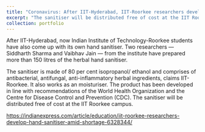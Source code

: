 ```yaml
---
title: "Coronavirus: After IIT-Hyderabad, IIT-Roorkee researchers develop hand sanitiser amid shortage"
excerpt: "The sanitiser will be distributed free of cost at the IIT Roorkee campus. It also works as an moisturiser."
collection: portfolio
---
```


After IIT-Hyderabad, now Indian Institute of Technology-Roorkee students have also come up with its own hand sanitiser. Two researchers — Siddharth Sharma and Vaibhav Jain — from the institute have prepared more than 150 litres of the herbal hand sanitiser.

The sanitiser is made of 80 per cent isopropanol/ ethanol and comprises of antibacterial, antifungal, anti-inflammatory herbal ingredients, claims IIT-Roorkee. It also works as an moisturiser. The product has been developed in line with recommendations of the World Health Organization and the Centre for Disease Control and Prevention (CDC). The sanitiser will be distributed free of cost at the IIT Roorkee campus.

https://indianexpress.com/article/education/iit-roorkee-researchers-develop-hand-sanitiser-amid-shortage-6328344/